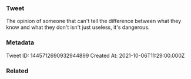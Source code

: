 ### Tweet
The opinion of someone that can't tell the difference between what they know and what they don't isn't just useless, it's dangerous.

### Metadata
Tweet ID: 1445712690932944899
Created At: 2021-10-06T11:29:00.000Z

### Related

